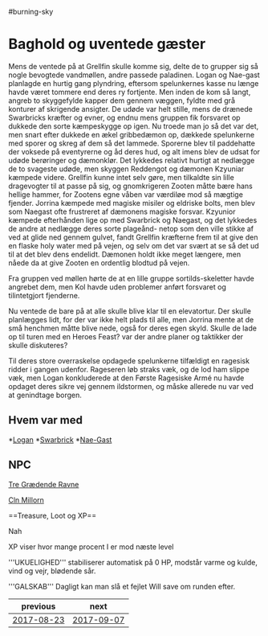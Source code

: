 #burning-sky

# Baghold og uventede gæster 

Mens de ventede på at Grellfin skulle komme sig, delte de to grupper sig så nogle bevogtede vandmøllen, andre passede paladinen. Logan og Nae-gast planlagde en hurtig gang plyndring, eftersom spelunkernes kasse nu længe havde været tommere end deres ry fortjente. Men inden de kom så langt, angreb to skyggefylde kapper dem gennem væggen, fyldte med grå konturer af skrigende ansigter. De udøde var helt stille, mens de drænede Swarbricks kræfter og evner, og endnu mens gruppen fik forsvaret op dukkede den sorte kæmpeskygge op igen. Nu troede man jo så det var det, men snart efter dukkede en ækel gribbedæmon op, dækkede spelunkerne med sporer og skreg af dem så det lammede. Sporerne blev til paddehatte der voksede på eventyrerne og åd deres hud, og alt imens blev de udsat for udøde berøringer og dæmonklør. Det lykkedes relativt hurtigt at nedlægge de to svageste udøde, men skyggen Reddengot og dæmonen Kzyuniar kæmpede videre. Grellfin kunne intet selv gøre, men tilkaldte sin lille dragevogter til at passe på sig, og gnomkrigeren Zooten måtte bære hans hellige hammer, for Zootens egne våben var værdiløe mod så mægtige fjender. Jorrina kæmpede med magiske misiler og eldriske bolts, men blev som Naegast ofte frustreret af dæmonens magiske forsvar. Kzyunior kæmpede efterhånden lige op med Swarbrick og Naegast, og det lykkedes de andre at nedlægge deres sorte plageånd- netop som den ville stikke af ved at glide ned gennem gulvet, fandt Grellfin kræfterne frem til at give den en flaske holy water med på vejen, og selv om det var svært at se så det ud til at det blev dens endelidt. Dæmonen holdt ikke meget længere, men nåede da at give Zooten en ordentlig blodtud på vejen.

Fra gruppen ved møllen hørte de at en lille gruppe sortilds-skeletter havde angrebet dem, men Kol havde uden problemer anført forsvaret og tilintetgjort fjenderne.

Nu ventede de bare på at alle skulle blive klar til en elevatortur. Der skulle planlægges lidt, for der var ikke helt plads til alle, men Jorrina mente at de små henchmen måtte blive nede, også for deres egen skyld. Skulle de lade op til turen med en Heroes Feast? var der andre planer og taktikker der skulle diskuteres?

Til deres store overraskelse opdagede spelunkerne tilfældigt en ragesisk ridder i gangen udenfor. Rageseren løb straks væk, og de lod ham slippe væk, men Logan konkluderede at den Første Ragesiske Armé nu havde opdaget deres sikre vej gennem ildstormen, og måske allerede nu var ved at genindtage borgen. 

## Hvem var med

*[Logan](./Logan.md)
*[Swarbrick](./Swarbrick%20Everwood.md)
*[Nae-Gast](./Nae-Gast%20Oldknist.md)



## NPC
[Tre Grædende Ravne](./Tre%20Grædende%20Ravne.md)

[Cln Millorn](./Cln%20Millorn.md)

==Treasure, Loot og XP==

Nah




XP viser hvor mange procent I er mod næste level

'''UKUELIGHED''' stabiliserer automatisk på 0 HP, modstår varme og kulde, vind og vejr, blødende sår.

'''GALSKAB''' Dagligt kan man slå et fejlet Will save om runden efter.

| previous | next |
| --- | --- |
| [2017-08-23](./2017-08-23.md) | [2017-09-07](./2017-09-07.md) |
